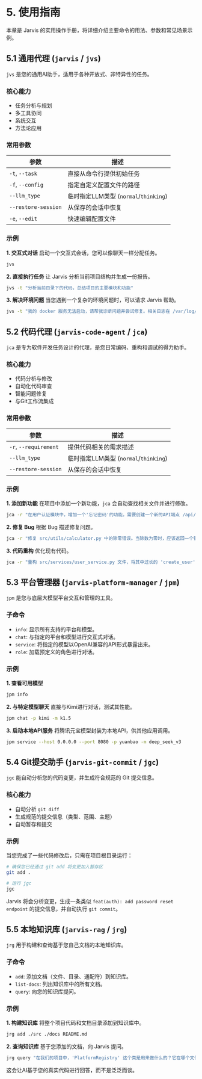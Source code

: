 # 5. 使用指南

本章是 Jarvis 的实用操作手册，将详细介绍主要命令的用法、参数和常见场景示例。

## 5.1 通用代理 (`jarvis` / `jvs`)

`jvs` 是您的通用AI助手，适用于各种开放式、非特异性的任务。

### 核心能力
-   任务分析与规划
-   多工具协同
-   系统交互
-   方法论应用

### 常用参数
| 参数                | 描述                             |
| ------------------- | -------------------------------- |
| `-t`, `--task`      | 直接从命令行提供初始任务         |
| `-f`, `--config`    | 指定自定义配置文件的路径         |
| `--llm_type`        | 临时指定LLM类型 (`normal`/`thinking`) |
| `--restore-session` | 从保存的会话中恢复               |
| `-e`, `--edit`      | 快速编辑配置文件                 |

### 示例

**1. 交互式对话**
启动一个交互式会话，您可以像聊天一样分配任务。
```bash
jvs
```

**2. 直接执行任务**
让 Jarvis 分析当前项目结构并生成一份报告。
```bash
jvs -t "分析当前目录下的代码，总结项目的主要模块和功能"
```

**3. 解决环境问题**
当您遇到一个复杂的环境问题时，可以请求 Jarvis 帮助。
```bash
jvs -t "我的 docker 服务无法启动，请帮我诊断问题并尝试修复。相关日志在 /var/log/docker.log"
```

## 5.2 代码代理 (`jarvis-code-agent` / `jca`)

`jca` 是专为软件开发任务设计的代理，是您日常编码、重构和调试的得力助手。

### 核心能力
-   代码分析与修改
-   自动化代码审查
-   智能问题修复
-   与Git工作流集成

### 常用参数
| 参数                | 描述                             |
| ------------------- | -------------------------------- |
| `-r`, `--requirement` | 提供代码相关的需求描述           |
| `--llm_type`        | 临时指定LLM类型 (`normal`/`thinking`) |
| `--restore-session` | 从保存的会话中恢复               |

### 示例

**1. 添加新功能**
在项目中添加一个新功能，`jca` 会自动查找相关文件并进行修改。
```bash
jca -r "在用户认证模块中，增加一个'忘记密码'的功能。需要创建一个新的API端点 /api/forgot-password，并实现发送重置邮件的逻辑。"
```

**2. 修复 Bug**
根据 Bug 描述修复问题。
```bash
jca -r "修复 src/utils/calculator.py 中的除零错误。当除数为零时，应该返回一个错误提示而不是抛出异常。"
```

**3. 代码重构**
优化现有代码。
```bash
jca -r "重构 src/services/user_service.py 文件，将其中过长的 'create_user' 方法拆分为多个更小的私有方法，提高代码可读性。"
```

## 5.3 平台管理器 (`jarvis-platform-manager` / `jpm`)

`jpm` 是您与底层大模型平台交互和管理的工具。

### 子命令
-   `info`: 显示所有支持的平台和模型。
-   `chat`: 与指定的平台和模型进行交互式对话。
-   `service`: 将指定的模型以OpenAI兼容的API形式暴露出来。
-   `role`: 加载预定义的角色进行对话。

### 示例

**1. 查看可用模型**
```bash
jpm info
```

**2. 与特定模型聊天**
直接与Kimi进行对话，测试其性能。
```bash
jpm chat -p kimi -m k1.5
```

**3. 启动本地API服务**
将腾讯元宝模型封装为本地API，供其他应用调用。
```bash
jpm service --host 0.0.0.0 --port 8080 -p yuanbao -m deep_seek_v3
```

## 5.4 Git提交助手 (`jarvis-git-commit` / `jgc`)

`jgc` 能自动分析您的代码变更，并生成符合规范的 Git 提交信息。

### 核心能力
-   自动分析 `git diff`
-   生成规范的提交信息（类型、范围、主题）
-   自动暂存和提交

### 示例

当您完成了一些代码修改后，只需在项目根目录运行：
```bash
# 确保您已经通过 git add 将变更加入暂存区
git add .

# 运行 jgc
jgc
```
Jarvis 将会分析变更，生成一条类似 `feat(auth): add password reset endpoint` 的提交信息，并自动执行 `git commit`。

## 5.5 本地知识库 (`jarvis-rag` / `jrg`)

`jrg` 用于构建和查询基于您自己文档的本地知识库。

### 子命令
-   `add`: 添加文档（文件、目录、通配符）到知识库。
-   `list-docs`: 列出知识库中的所有文档。
-   `query`: 向您的知识库提问。

### 示例

**1. 构建知识库**
将整个项目代码和文档目录添加到知识库中。
```bash
jrg add ./src ./docs README.md
```

**2. 查询知识库**
基于您添加的文档，向 Jarvis 提问。
```bash
jrg query "在我们的项目中，'PlatformRegistry' 这个类是用来做什么的？它在哪个文件里定义的？"
```
这会让AI基于您的真实代码进行回答，而不是泛泛而谈。
